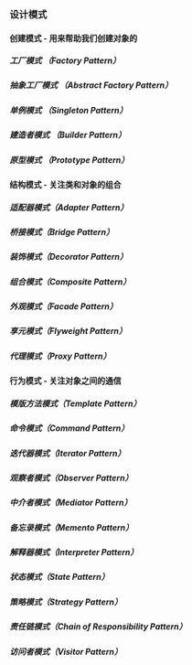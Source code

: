 <!--
 * @Author: GG
 * @Date: 2022-12-05 15:54:20
 * @LastEditTime: 2022-12-05 15:56:09
 * @LastEditors: GG
 * @Description: 
 * @FilePath: \设计模式\README.md
 * 
-->
### 设计模式
#### 创建模式 - 用来帮助我们创建对象的
##### 工厂模式 （Factory Pattern）
##### 抽象工厂模式 （Abstract Factory Pattern）
##### 单例模式 （Singleton Pattern）
##### 建造者模式 （Builder Pattern）
##### 原型模式 （Prototype Pattern）

#### 结构模式 - 关注类和对象的组合
##### 适配器模式（Adapter Pattern）
##### 桥接模式（Bridge Pattern）
##### 装饰模式（Decorator Pattern）
##### 组合模式（Composite Pattern）
##### 外观模式（Facade Pattern）
##### 享元模式（Flyweight Pattern）
##### 代理模式（Proxy Pattern）

#### 行为模式 - 关注对象之间的通信
##### 模版方法模式（Template Pattern）
##### 命令模式（Command Pattern）
##### 迭代器模式（Iterator Pattern）
##### 观察者模式（Observer Pattern）
##### 中介者模式（Mediator Pattern）
##### 备忘录模式（Memento Pattern）
##### 解释器模式（Interpreter Pattern）
##### 状态模式（State Pattern）
##### 策略模式（Strategy Pattern）
##### 责任链模式（Chain of Responsibility Pattern）
##### 访问者模式（Visitor Pattern）